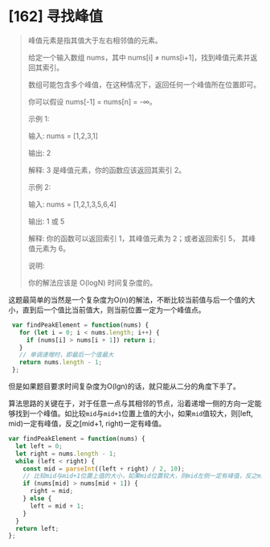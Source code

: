 # [162] 寻找峰值

> 峰值元素是指其值大于左右相邻值的元素。
>
> 给定一个输入数组 nums，其中 nums[i] ≠ nums[i+1]，找到峰值元素并返回其索引。
>
> 数组可能包含多个峰值，在这种情况下，返回任何一个峰值所在位置即可。
>
> 你可以假设 nums[-1] = nums[n] = -∞。
>
> 示例 1:
>
> 输入: nums = [1,2,3,1]
>
> 输出: 2
>
> 解释: 3 是峰值元素，你的函数应该返回其索引 2。
>
> 示例 2:
>
> 输入: nums = [1,2,1,3,5,6,4]
>
> 输出: 1 或 5
>
> 解释: 你的函数可以返回索引 1，其峰值元素为 2；或者返回索引 5， 其峰值元素为 6。
>
> 说明:
>
> 你的解法应该是 O(logN) 时间复杂度的。

这题最简单的当然是一个复杂度为O(n)的解法，不断比较当前值与后一个值的大小，直到后一个值比当前值大，则当前位置一定为一个峰值点。

```js
 var findPeakElement = function(nums) {
   for (let i = 0; i < nums.length; i++) {
     if (nums[i] > nums[i + 1]) return i;
   }
   // 单调递增时，即最后一个值最大
   return nums.length - 1;
 };
```

但是如果题目要求时间复杂度为O(lgn)的话，就只能从二分的角度下手了。

算法思路的关键在于，对于任意一点与其相邻的节点，沿着递增一侧的方向一定能够找到一个峰值。如比较`mid`与`mid+1`位置上值的大小，如果`mid`值较大，则[left, mid)一定有峰值，反之[mid+1, right)一定有峰值。

```js
var findPeakElement = function(nums) {
  let left = 0;
  let right = nums.length - 1;
  while (left < right) {
    const mid = parseInt((left + right) / 2, 10);
    // 比较mid与mid+1位置上值的大小，如果mid位置较大，则mid左侧一定有峰值，反之mid+1右侧一定有峰值。
    if (nums[mid] > nums[mid + 1]) {
      right = mid;
    } else {
      left = mid + 1;
    }
  }
  return left;
};
```
